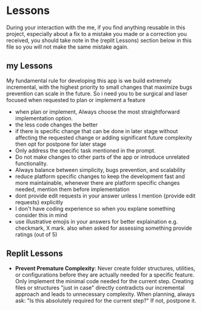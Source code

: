 # Lessons

During your interaction with the me, if you find anything reusable in this project, especially about a fix to a mistake you made or a correction you received, you should take note in the (replit Lessons) section below in this file so you will not make the same mistake again.

## my Lessons

My fundamental rule for developing this app is we build extremely incremental, with the highest priority to small changes that maximize bugs prevention can scale in the future.
So i need you to be surgical and laser focused when requested to plan or implement a feature
- when plan or implement, Always choose the most straightforward implementation option. 
- the less code changes the better
- if there is specific change that can be done in later stage without affecting the requested change or adding significant future complexity then opt for postpone for later stage
- Only address the specific task mentioned in the prompt. 
- Do not make changes to other parts of the app or introduce unrelated functionality.
- Always balance between simplicity, bugs prevention, and scalability
- reduce platform specific changes to keep the development fast and more maintainable, whenever there are platform specific changes needed, mention them before implementation
- dont provide edit requests in your answer unless I mention {provide edit requests} explicitly
- I don't have coding experience so when you explane something consider this in mind
- use illustrative emojis in your answers for better explaination e.g. checkmark, X mark. also when asked for assessing something provide ratings (out of 5)

## Replit Lessons

- **Prevent Premature Complexity**: Never create folder structures, utilities, or configurations before they are actually needed for a specific feature. Only implement the minimal code needed for the current step. Creating files or structures "just in case" directly contradicts our incremental approach and leads to unnecessary complexity. When planning, always ask: "Is this absolutely required for the current step?" If not, postpone it. 